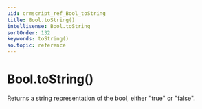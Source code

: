 ```yaml
---
uid: crmscript_ref_Bool_toString
title: Bool.toString()
intellisense: Bool.toString
sortOrder: 132
keywords: toString()
so.topic: reference
---
```


# Bool.toString()

Returns a string representation of the bool, either "true" or "false".

